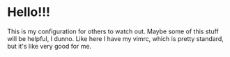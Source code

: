 # Hello!!!
This is my configuration for others to watch out.
Maybe some of this stuff will be helpful, I dunno.
Like here I have my vimrc, which is pretty standard,
but it's like very good for me.
